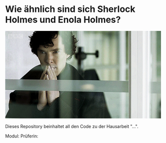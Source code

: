 # Wie ähnlich sind sich Sherlock Holmes und Enola Holmes?
![ ](https://github.com/stonehenge0/Tools_der_DH_Hausarbeit/blob/main/gif_rm_Sherlock.gif)


Dieses Repository beinhaltet all den Code zu der Hausarbeit "...". 

Modul:
Prüferin:

